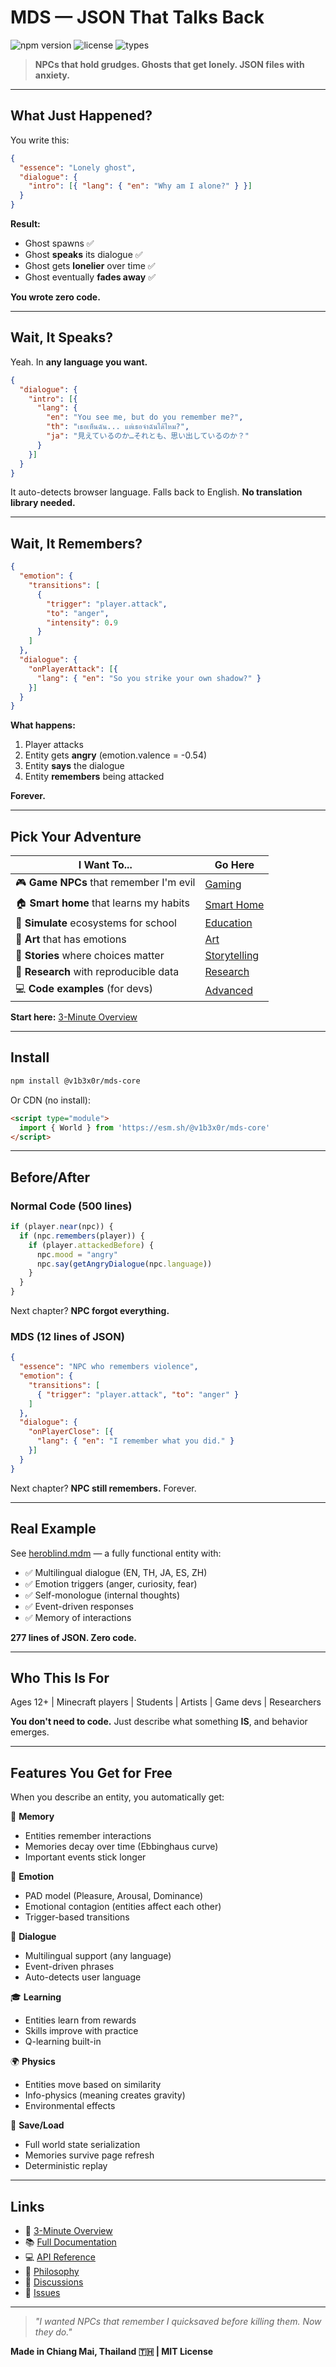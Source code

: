 # MDS — JSON That Talks Back

![npm version](https://img.shields.io/npm/v/%40v1b3x0r%2Fmds-core?label=npm)
![license](https://img.shields.io/badge/license-MIT-green)
![types](https://img.shields.io/badge/types-TypeScript-3178C6)

> **NPCs that hold grudges. Ghosts that get lonely. JSON files with anxiety.**

---

## What Just Happened?

You write this:

```json
{
  "essence": "Lonely ghost",
  "dialogue": {
    "intro": [{ "lang": { "en": "Why am I alone?" } }]
  }
}
```

**Result:**
- Ghost spawns ✅
- Ghost **speaks** its dialogue ✅
- Ghost gets **lonelier** over time ✅
- Ghost eventually **fades away** ✅

**You wrote zero code.**

---

## Wait, It Speaks?

Yeah. In **any language you want.**

```json
{
  "dialogue": {
    "intro": [{
      "lang": {
        "en": "You see me, but do you remember me?",
        "th": "เธอเห็นฉัน... แต่เธอจำฉันได้ไหม?",
        "ja": "見えているのか…それとも、思い出しているのか？"
      }
    }]
  }
}
```

It auto-detects browser language. Falls back to English. **No translation library needed.**

---

## Wait, It Remembers?

```json
{
  "emotion": {
    "transitions": [
      {
        "trigger": "player.attack",
        "to": "anger",
        "intensity": 0.9
      }
    ]
  },
  "dialogue": {
    "onPlayerAttack": [{
      "lang": { "en": "So you strike your own shadow?" }
    }]
  }
}
```

**What happens:**
1. Player attacks
2. Entity gets **angry** (emotion.valence = -0.54)
3. Entity **says** the dialogue
4. Entity **remembers** being attacked

**Forever.**

---

## Pick Your Adventure

| I Want To... | Go Here |
|--------------|---------|
| 🎮 **Game NPCs** that remember I'm evil | [Gaming](./docs/examples/gaming.md) |
| 🏠 **Smart home** that learns my habits | [Smart Home](./docs/examples/smarthome.md) |
| 🏫 **Simulate** ecosystems for school | [Education](./docs/examples/education.md) |
| 🎨 **Art** that has emotions | [Art](./docs/examples/art.md) |
| 📖 **Stories** where choices matter | [Storytelling](./docs/examples/storytelling.md) |
| 🔬 **Research** with reproducible data | [Research](./docs/examples/research.md) |
| 💻 **Code examples** (for devs) | [Advanced](./docs/examples/advanced.md) |

**Start here:** [3-Minute Overview](./docs/OVERVIEW.md)

---

## Install

```bash
npm install @v1b3x0r/mds-core
```

Or CDN (no install):
```html
<script type="module">
  import { World } from 'https://esm.sh/@v1b3x0r/mds-core'
</script>
```

---

## Before/After

### Normal Code (500 lines)

```javascript
if (player.near(npc)) {
  if (npc.remembers(player)) {
    if (player.attackedBefore) {
      npc.mood = "angry"
      npc.say(getAngryDialogue(npc.language))
    }
  }
}
```

Next chapter? **NPC forgot everything.**

### MDS (12 lines of JSON)

```json
{
  "essence": "NPC who remembers violence",
  "emotion": {
    "transitions": [
      { "trigger": "player.attack", "to": "anger" }
    ]
  },
  "dialogue": {
    "onPlayerClose": [{
      "lang": { "en": "I remember what you did." }
    }]
  }
}
```

Next chapter? **NPC still remembers.** Forever.

---

## Real Example

See [heroblind.mdm](./materials/entities/heroblind.mdm) — a fully functional entity with:
- ✅ Multilingual dialogue (EN, TH, JA, ES, ZH)
- ✅ Emotion triggers (anger, curiosity, fear)
- ✅ Self-monologue (internal thoughts)
- ✅ Event-driven responses
- ✅ Memory of interactions

**277 lines of JSON. Zero code.**

---

## Who This Is For

Ages 12+ | Minecraft players | Students | Artists | Game devs | Researchers

**You don't need to code.** Just describe what something **IS**, and behavior emerges.

---

## Features You Get for Free

When you describe an entity, you automatically get:

🧠 **Memory**
- Entities remember interactions
- Memories decay over time (Ebbinghaus curve)
- Important events stick longer

💚 **Emotion**
- PAD model (Pleasure, Arousal, Dominance)
- Emotional contagion (entities affect each other)
- Trigger-based transitions

💬 **Dialogue**
- Multilingual support (any language)
- Event-driven phrases
- Auto-detects user language

🎓 **Learning**
- Entities learn from rewards
- Skills improve with practice
- Q-learning built-in

🌍 **Physics**
- Entities move based on similarity
- Info-physics (meaning creates gravity)
- Environmental effects

💾 **Save/Load**
- Full world state serialization
- Memories survive page refresh
- Deterministic replay

---

## Links

- 📖 [3-Minute Overview](./docs/OVERVIEW.md)
- 📚 [Full Documentation](./docs/)
- 💻 [API Reference](./docs/REFERENCE.md)
- 🤯 [Philosophy](./docs/wtf-is-this-really.md)
- 💬 [Discussions](https://github.com/v1b3x0r/mds/discussions)
- 🐛 [Issues](https://github.com/v1b3x0r/mds/issues)

---

> _"I wanted NPCs that remember I quicksaved before killing them. Now they do."_

**Made in Chiang Mai, Thailand 🇹🇭 | MIT License**
